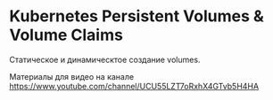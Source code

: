 # Kubernetes Persistent Volumes & Volume Claims

Статическое и динамическтое создание volumes. 

Материалы для видео на канале https://www.youtube.com/channel/UCU55LZT7oRxhX4GTvb5H4HA
